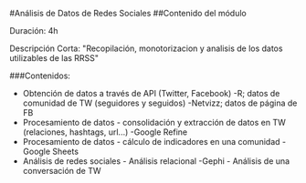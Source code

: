 #Análisis de Datos de Redes Sociales
##Contenido del módulo 

Duración: 4h

Descripción Corta: "Recopilación, monotorizacion y analisis de los datos utilizables de las RRSS"

###Contenidos:

- Obtención de datos a través de API (Twitter, Facebook)
	-R; datos de comunidad de TW (seguidores y seguidos) 
	-Netvizz; datos de página de FB
- Procesamiento de datos - consolidación y extracción de datos en TW (relaciones, hashtags, url...)
	-Google Refine
- Procesamiento de datos - cálculo de indicadores en una comunidad
	-Google Sheets
- Análisis de redes sociales - Análisis relacional
	-Gephi - Análisis de una conversación de TW
